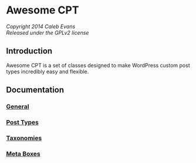 # Awesome CPT
*Copyright 2014 Caleb Evans*  
*Released under the GPLv2 license*

## Introduction

Awesome CPT is a set of classes designed to make WordPress custom post types incredibly easy and flexible.

## Documentation

### [General](docs/general.md)
### [Post Types](docs/post-types.md)
### [Taxonomies](docs/taxonomies.md)
### [Meta Boxes](docs/meta-boxes.md)
